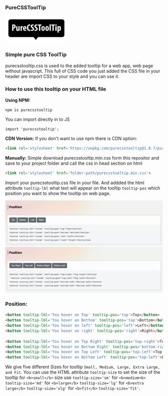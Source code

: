 ### PureCSSToolTip

<img src='https://raw.githubusercontent.com/iamsgokul/pureCSSToolTip/main/images/PureCSSToolTip.svg' style="width:200px;"/>

### Simple pure CSS ToolTip

purecsstooltip.css is used to the added tooltip for a web app, web page without javascript. This full of CSS code you just added the CSS file in your header are import CSS to your style and you can use it.

### How to use this tooltip on your HTML file

**Using NPM:**
```
npm is purecsstooltip
```

You can import directly in to JS
```JS
import 'purecsstooltip';
```

**CDN Version:**
If you don't want to use npm there is CDN option:

``` HTML
<link rel='stylesheet' href='https://unpkg.com/purecsstooltip@1.0.7/purecsstooltip.min.css'>
```

**Manually:**
Simple download purecsstooltip.min.css form this repositor and save to your project folder and call the css in head section on html
```HTML
<link rel='stylesheet' href='folder-path/purecsstooltip.min.css'>
```

Import your purecsstooltip.css file in your file. And addded the html attribute `tooltip-lbl` what text will appear on the tooltip `tooltip-pos` which position you want to show the tooltip on web page.

<img src='https://raw.githubusercontent.com/iamsgokul/pureCSSToolTip/main/images/tool-tip.gif'/>

<img src='https://raw.githubusercontent.com/iamsgokul/pureCSSToolTip/main/images/tooltip-position.gif'/>

### Position:

```html
<button tooltip-lbl='You hover on Top' tooltip-pos='top'>Top</button>
<button tooltip-lbl='You hover on Bottom' tooltip-pos='top'>Bottom</button>
<button tooltip-lbl='You hover on left' tooltip-pos='left'>Left</button>
<button tooltip-lbl='You hover on right' tooltip-pos='right'>Right</button>

<button tooltip-lbl='You hover on Top Right' tooltip-pos='top-right'>Top Right</button>
<button tooltip-lbl='You hover on Bottom Right' tooltip-pos='bottom-right'>Bottom Right</button>
<button tooltip-lbl='You hover on Top Left' tooltip-pos='top-left'>Top Left</button>
<button tooltip-lbl='You hover on Bottom Left' tooltip-pos='top-left'>Bottom Left</button>
```

We give five different Sizes for tooltip `Small, Medium, Large, Extra Large, and Fit`. You can use the HTML attribute `tooltip-size` to set the size of the tooltip for `<b>small</b>` size use `tooltip-size='sm'` for `<b>medium<b>` `tooltip-size='md'` for `<b>large</b>` `tooltip-size='lg'` for `<b>extra large</b>` `tooltip-size='xlg'` for `<b>fit</b>` `tooltip-size='fit'`.